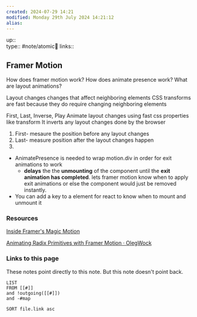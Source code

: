```yaml
---
created: 2024-07-29 14:21 
modified: Monday 29th July 2024 14:21:12
alias: 
---
```

up::  
type:: #note/atomic🌳 
links::
## Framer Motion

How does framer motion work?
How does animate presence work?
What are layout animations?

Layout changes
changes that affect neighboring elements
CSS transforms are fast because they do require changing neighboring elements

First, Last, Inverse, Play
Animate layout changes using fast css properties like transform
It inverts any layout changes done by the browser
1. First- mesaure the position before any layout changes
2. Last- measure position after the layout changes happen
3. 


- AnimatePresence is needed to wrap motion.div in order for exit animations to work
	- **delays** the the **unmounting** of the component until the **exit animation has completed**. lets framer motion know when to apply exit animations or else the component would just be removed instantly. 
- You can add a key to a element for react to know when to mount and unmount it
### Resources
[Inside Framer's Magic Motion](https://www.nan.fyi/magic-motion)

[Animating Radix Primitives with Framer Motion · OlegWock](https://sinja.io/blog/animating-radix-primitives-with-framer-motion)

### Links to this page
These notes point directly to this note. But this note doesn't point back.
```dataview
LIST
FROM [[#]]
and !outgoing([[#]])
and -#map

SORT file.link asc
```



